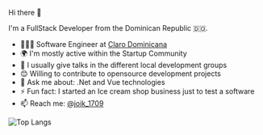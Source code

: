 

<!--
**cuesto/cuesto** is a ✨ _special_ ✨ repository because its `README.md` (this file) appears on your GitHub profile.

Here are some ideas to get you started:

- 🔭 I’m currently working on ...
- 🌱 I’m currently learning ...
- 👯 I’m looking to collaborate on ...
- 🤔 I’m looking for help with ...
- 💬 Ask me about ...
- 📫 How to reach me: ...
- 😄 Pronouns: ...
- ⚡ Fun fact: ...
-->

Hi there 👋

I'm a FullStack Developer from the Dominican Republic 🇩🇴.
- 👨🏽‍💻 Software Engineer at [Claro Dominicana](https://www.claro.com/) 
- 🌍 I'm mostly active within the Startup Community
- 🎤 I usually give talks in the different local development groups
- 😊 Willing to contribute to opensource development projects
- 💬 Ask me about: .Net and Vue technologies
- ⚡️ Fun fact: I started an Ice cream shop business just to test a software
- 📫 Reach me: <a href="https://twitter.com/joik_1709">@joik_1709</a>

![Top Langs](https://github-readme-stats.vercel.app/api/top-langs/?username=cuesto&theme=buefy&layout=compact)
